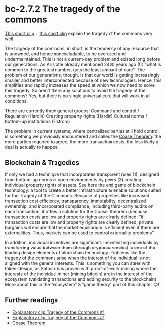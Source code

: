 # bc-2.7.2 The tragedy of the commons

[This short clip]( https://www.youtube.com/watch?v=CxC161GvMPc) + [this short clip]( https://www.youtube.com/watch?v=bs2P0wRod8U) explain the tragedy of the commons very well. 

The tragedy of the commons, in short, is the tendency of any resource that is unowned, and hence nonexcludable, to be overused and undermaintained. This is not a current-day problem and existed long before our generations. As Aristotle already mentioned 2400 years ago (!): “what is common to the greatest number, gets the least amount of care”. The problem of our generations, though, is that our world is getting increasingly smaller and better interconnected because of new technologies. Hence, this amplifies and rapidly increases the speed at which we now need to solve this tragedy. 
So aren’t there any solutions to avoid the tragedy of the commons? Yes, but there is no single universal cure that will work in all conditions. 

There are currently three general groups: 
Command and control / Regulation (Hardin)
Creating property rights (Hardin)
Cultural norms / bottom-up institutions (Elstrom) 

The problem in current systems, where centralized parties still hold control, is something we previously encountered and called the [Coase Theorem]( https://www.youtube.com/watch?v=00HPak2RLlQ&t=382s): the more parties required to agree, the more transaction costs, the less likely a deal is actually to happen. 

## Blockchain & Tragedies 
If only we had a technique that incorporates transparent rules (1), designed from bottom-up norms in open environments by peers (3) creating individual property rights of assets. See here the end game of blockchain technology: a tool to create a better infrastructure to enable solutions suited for the Tragedy of the Commons. Because of properties like increased transaction cost efficiency, transparency, immutability, decentralized ownership, and incorporated compliance, including third-party audits on each transaction, it offers a solution for the Coase Theorem (because transaction costs are low and property rights are clearly defined: “if transaction costs are low and property rights are clearly defined, private bargains will ensure that the market equilibrium is efficient even if there are externalities. Thus, markets can be used to control externality problems”.

In addition, individual incentives are significant. Incentivizing individuals by transferring value between them (through cryptocurrencies) is one of the leading design elements of blockchain technology. Problems like the tragedy of the commons arise when the interest of the individual is not aligned with the general interests. This is something you can steer with token-design, as Satoshi has proven with proof-of-work mining where the interests of the individual miner (mining bitcoin) are in the interest of the ecosystem (validating transactions and adding security to the blockchain). More about this in the “ecosystem” & “game theory” part of this chapter 😊! 

## Further readings

* [Explanatory clip Tragedy of the Commons #1](https://www.youtube.com/watch?v=CxC161GvMPc) 
* [Explanatory clip Tragedy of the Commons #1]( https://www.youtube.com/watch?v=bs2P0wRod8U) 
* [Coase Theorem]( https://www.youtube.com/watch?v=00HPak2RLlQ&t=382s)

